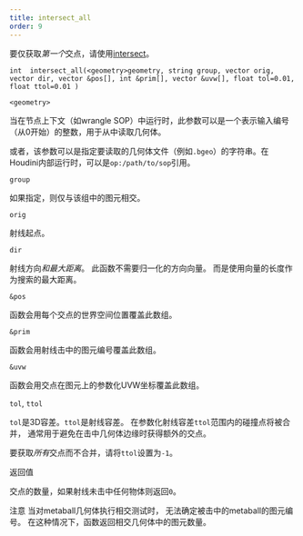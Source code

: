 ```yaml
---
title: intersect_all
order: 9
---
```


要仅获取*第一个*交点，请使用[intersect](./intersect "此函数计算射线与几何体的第一个交点")。

`int  intersect_all(<geometry>geometry, string group, vector orig, vector dir, vector &pos[], int &prim[], vector &uvw[], float tol=0.01, float ttol=0.01 )`

`<geometry>`

当在节点上下文（如wrangle SOP）中运行时，此参数可以是一个表示输入编号（从0开始）的整数，用于从中读取几何体。

或者，该参数可以是指定要读取的几何体文件（例如`.bgeo`）的字符串。在Houdini内部运行时，可以是`op:/path/to/sop`引用。

`group`

如果指定，则仅与该组中的图元相交。

`orig`

射线起点。

`dir`

射线方向*和最大距离*。
此函数不需要归一化的方向向量。
而是使用向量的长度作为搜索的最大距离。

`&pos`

函数会用每个交点的世界空间位置覆盖此数组。

`&prim`

函数会用射线击中的图元编号覆盖此数组。

`&uvw`

函数会用交点在图元上的参数化UVW坐标覆盖此数组。

`tol`, `ttol`

`tol`是3D容差。`ttol`是射线容差。
在参数化射线容差`ttol`范围内的碰撞点将被合并，
通常用于避免在击中几何体边缘时获得额外的交点。

要获取*所有*交点而不合并，请将`ttol`设置为`-1`。

返回值

交点的数量，如果射线未击中任何物体则返回`0`。

注意
当对metaball几何体执行相交测试时，
无法确定被击中的metaball的图元编号。
在这种情况下，函数返回相交几何体中的图元数量。
